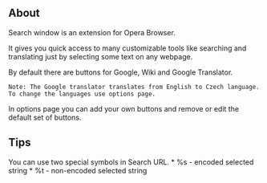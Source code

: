 ## About

Search window is an extension for Opera Browser.

It gives you quick access to many customizable tools like searching and translating just by selecting some text on any webpage.

By default there are buttons for Google, Wiki and Google Translator.

```
Note: The Google translator translates from English to Czech language. To change the languages use options page.
```

In options page you can add your own buttons and remove or edit the default set of buttons.


## Tips

You can use two special symbols in Search URL.
	* %s - encoded selected string
	* %t - non-encoded selected string